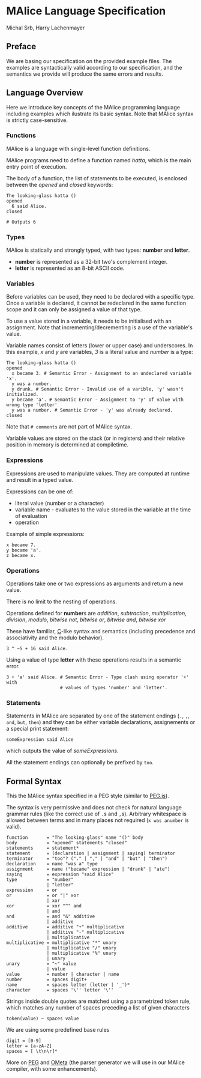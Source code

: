# MAlice Language Specification
Michal Srb, Harry Lachenmayer


## Preface

We are basing our specification on the provided example files. The examples are syntactically valid according to our specification, and the semantics we provide will produce the same errors and results.


## Language Overview

Here we introduce key concepts of the MAlice programming language including examples which ilustrate its basic syntax. Note that MAlice syntax is strictly case-sensitive.

### Functions

MAlice is a language with single-level function definitions.

MAlice programs need to define a function named *hatta*, which is the main entry point of execution.

The body of a function, the list of statements to be executed, is enclosed between the *opened* and *closed* keywords:

    The looking-glass hatta () 
    opened
      6 said Alice.  
    closed
    
    # Outputs 6
   

### Types

MAlice is statically and strongly typed, with two types: **number** and **letter**.

- **number** is represented as a 32-bit two's complement integer.
- **letter** is represented as an 8-bit ASCII code.

### Variables

Before variables can be used, they need to be declared with a specific type. Once a variable is declared, it cannot be redeclared in the same function scope and it can only be assigned a value of that type.

To use a value stored in a variable, it needs to be initialised with an assignment. Note that incrementing/decrementing is a use of the variable's value.

Variable names consist of letters (lower or upper case) and underscores.
In this example, *x* and *y* are variables, *3* is a literal value and *number* is a type:

    The looking-glass hatta ()
    opened
      x became 3. # Semantic Error - Assignment to an undeclared variable 'x'.
      y was a number.      
      y drunk. # Semantic Error - Invalid use of a varible, 'y' wasn't initialized. 
      y became 'a'. # Semantic Error - Assignment to 'y' of value with wrong type 'letter'
      y was a number. # Semantic Error - 'y' was already declared.
    closed

Note that `# comments` are not part of MAlice syntax.

Variable values are stored on the stack (or in registers) and their relative position in memory is determined at compiletime.

### Expressions

Expressions are used to manipulate values. They are computed at runtime and result in a typed value.    

Expressions can be one of:

- literal value (number or a character)
- variable name - evaluates to the value stored in the variable at the time of evaluation
- operation

Example of simple expressions:

    x became 7.
    y became 'a'.
    z became x.

### Operations

Operations take one or two expressions as arguments and return a new value.

There is no limit to the nesting of operations.

Operations defined for **number**s are *addition*, *subtraction*, *multiplication*, *division*, *modulo*, *bitwise not*, *bitwise or*, *bitwise and*, *bitwise xor*

These have familiar, [C](http://en.wikipedia.org/wiki/C_%28programming_language%29 "the C language")-like syntax and semantics (including precedence and associativity and the modulo behavior).

    3 ^ ~5 + 16 said Alice.

Using a value of type **letter** with these operations results in a semantic error.

    3 + 'a' said Alice. # Semantic Error - Type clash using operator '+' with 
                        # values of types 'number' and 'letter'.

### Statements

Statements in MAlice are separated by one of the statement endings (`.`, `,`, `and`, `but`, `then`) and they can be either variable declarations, assignements or a special print statement:

`someExpression said Alice`

which outputs the value of *someExpressions*.

All the statement endings can optionally be prefixed by `too`.

## Formal Syntax

This the MAlice syntax specified in a PEG style (similar to [PEG.js](http://pegjs.majda.cz/documentation#grammar-syntax-and-semantics-parsing-expression-types "PEG.js syntax")).

The syntax is very permissive and does not check for natural language grammar rules (like the correct use of `.`s and `,`s). Arbitrary whitespace is allowed between terms and in many places not required (`x was anumber` is valid).

    function       = "The looking-glass" name "()" body
    body           = "opened" statements "closed"
    statements     = statement*
    statement      = (declaration | assignment | saying) terminator
    terminator     = "too"? ("." | "," | "and" | "but" | "then")
    declaration    = name "was a" type
    assignment     = name ("became" expression | "drank" | "ate")
    saying         = expression "said Alice"
    type           = "number" 
                   | "letter"
    expression     = or
    or             = or "|" xor
                   | xor
    xor            = xor "^" and 
                   | and
    and            = and "&" additive 
                   | additive
    additive       = additive "+" multiplicative
                   | additive "-" multiplicative
                   | multiplicative
    multiplicative = multiplicative "*" unary
                   | multiplicative "/" unary
                   | multiplicative "%" unary
                   | unary
    unary          = "~" value
                   | value
    value          = number | character | name
    number         = spaces digit+
    name           = spaces letter (letter | '_')*
    character      = spaces '\'' letter '\''

Strings inside double quotes are matched using a parametrized token rule, which matches any number of spaces preceding a list of given characters
    
    token(value) ~ spaces value

We are using some predefined base rules

    digit = [0-9]
    letter = [a-zA-Z]
    spaces = [ \t\n\r]*

More on [PEG](https://github.com/PhilippeSigaud/Pegged/wiki/Peg-basics "PEG basics") and [OMeta](http://www.tinlizzie.org/ometa-js/#Things_You_Should_Know "Alex Warth's OMeta") (the parser generator we will use in our MAlice compiler, with some enhancements).

